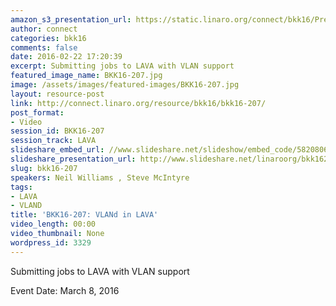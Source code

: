 ```yaml
---
amazon_s3_presentation_url: https://static.linaro.org/connect/bkk16/Presentations/Tuesday/BKK16-207.pdf
author: connect
categories: bkk16
comments: false
date: 2016-02-22 17:20:39
excerpt: Submitting jobs to LAVA with VLAN support
featured_image_name: BKK16-207.jpg
image: /assets/images/featured-images/BKK16-207.jpg
layout: resource-post
link: http://connect.linaro.org/resource/bkk16/bkk16-207/
post_format:
- Video
session_id: BKK16-207
session_track: LAVA
slideshare_embed_url: //www.slideshare.net/slideshow/embed_code/58208069
slideshare_presentation_url: http://www.slideshare.net/linaroorg/bkk16207-vland-in-lava
slug: bkk16-207
speakers: Neil Williams , Steve McIntyre
tags:
- LAVA
- VLAND
title: 'BKK16-207: VLANd in LAVA'
video_length: 00:00
video_thumbnail: None
wordpress_id: 3329
---
```


Submitting jobs to LAVA with VLAN support

Event Date: March 8, 2016